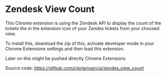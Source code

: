 # Zendesk View Count
This Chrome extension is using the Zendesk API to display the count of the tickets the in the extension icon of your Zendes tickets from your choosed view.

To install this, download the zip of this, activate developer mode in your Chrome Extensions settings and then load this extension.

Later on this might be pushed directly Chrome Extensions

Source code: https://github.com/ciprianoancia/zendes_view_count
